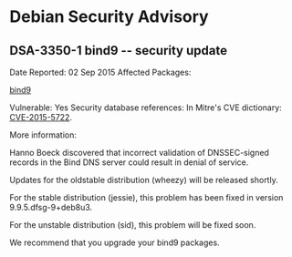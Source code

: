 
Debian Security Advisory
========================


DSA-3350-1 bind9 -- security update
-----------------------------------



Date Reported:
02 Sep 2015
Affected Packages:

[bind9](https://packages.debian.org/src:bind9)

Vulnerable:
Yes
Security database references:
In Mitre's CVE dictionary: [CVE-2015-5722](https://security-tracker.debian.org/tracker/CVE-2015-5722).  

More information:

Hanno Boeck discovered that incorrect validation of DNSSEC-signed records
in the Bind DNS server could result in denial of service.


Updates for the oldstable distribution (wheezy) will be released shortly.


For the stable distribution (jessie), this problem has been fixed in
version 9.9.5.dfsg-9+deb8u3.


For the unstable distribution (sid), this problem will be fixed soon.


We recommend that you upgrade your bind9 packages.





